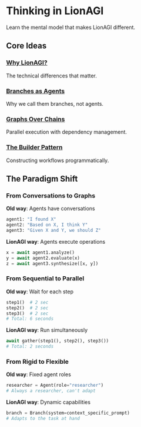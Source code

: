 # Thinking in LionAGI

Learn the mental model that makes LionAGI different.

## Core Ideas

### [Why LionAGI?](why-lionagi.md)

The technical differences that matter.

### [Branches as Agents](branches-as-agents.md)

Why we call them branches, not agents.

### [Graphs Over Chains](graphs-over-chains.md)

Parallel execution with dependency management.

### [The Builder Pattern](builder-pattern.md)

Constructing workflows programmatically.

## The Paradigm Shift

### From Conversations to Graphs

**Old way**: Agents have conversations

```python
agent1: "I found X"
agent2: "Based on X, I think Y"
agent3: "Given X and Y, we should Z"
```

**LionAGI way**: Agents execute operations

```python
x = await agent1.analyze()
y = await agent2.evaluate(x)
z = await agent3.synthesize([x, y])
```

### From Sequential to Parallel

**Old way**: Wait for each step

```python
step1()  # 2 sec
step2()  # 2 sec  
step3()  # 2 sec
# Total: 6 seconds
```

**LionAGI way**: Run simultaneously

```python
await gather(step1(), step2(), step3())
# Total: 2 seconds
```

### From Rigid to Flexible

**Old way**: Fixed agent roles

```python
researcher = Agent(role="researcher")
# Always a researcher, can't adapt
```

**LionAGI way**: Dynamic capabilities

```python
branch = Branch(system=context_specific_prompt)
# Adapts to the task at hand
```

